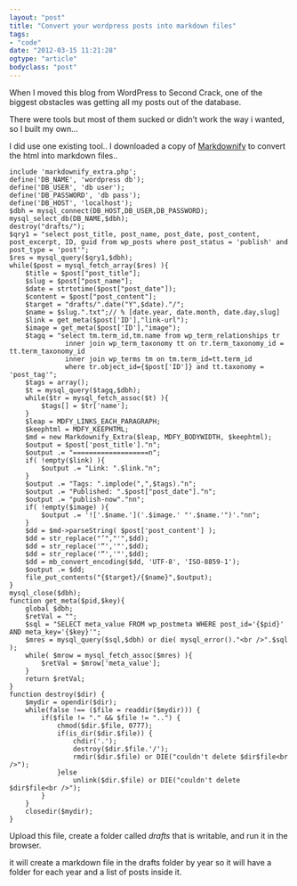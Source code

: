```yaml
---
layout: "post"
title: "Convert your wordpress posts into markdown files"
tags: 
- "code"
date: "2012-03-15 11:21:28"
ogtype: "article"
bodyclass: "post"
---
```


When I moved this blog from WordPress to Second Crack, one of the biggest obstacles was getting all my posts out of the database.

There were tools but most of them sucked or didn’t work the way i wanted, so I built my own…

I did use one existing tool.. I downloaded a copy of [Markdownify](http://milianw.de/projects/markdownify/ "Markdownify") to convert the html into markdown files..


    include 'markdownify_extra.php';
    define('DB_NAME', 'wordpress db');
    define('DB_USER', 'db user');
    define('DB_PASSWORD', 'db pass');
    define('DB_HOST', 'localhost');
    $dbh = mysql_connect(DB_HOST,DB_USER,DB_PASSWORD);
    mysql_select_db(DB_NAME,$dbh);
    destroy("drafts/");
    $qry1 = "select post_title, post_name, post_date, post_content, post_excerpt, ID, guid from wp_posts where post_status = 'publish' and post_type = 'post'";
    $res = mysql_query($qry1,$dbh);
    while($post = mysql_fetch_array($res) ){
        $title = $post["post_title"];
        $slug = $post["post_name"];
        $date = strtotime($post["post_date"]);
        $content = $post["post_content"];
        $target = "drafts/".date("Y",$date)."/";
        $name = $slug.".txt";// % [date.year, date.month, date.day,slug]
        $link = get_meta($post['ID'],"link-url");
        $image = get_meta($post['ID'],"image");
        $tagq = "select tm.term_id,tm.name from wp_term_relationships tr 
                  inner join wp_term_taxonomy tt on tr.term_taxonomy_id = tt.term_taxonomy_id 
                  inner join wp_terms tm on tm.term_id=tt.term_id  
                  where tr.object_id={$post['ID']} and tt.taxonomy = 'post_tag'";
        $tags = array();
        $t = mysql_query($tagq,$dbh);
        while($tr = mysql_fetch_assoc($t) ){
            $tags[] = $tr['name'];
        }
        $leap = MDFY_LINKS_EACH_PARAGRAPH;
        $keephtml = MDFY_KEEPHTML;
        $md = new Markdownify_Extra($leap, MDFY_BODYWIDTH, $keephtml);
        $output = $post['post_title']."n";
        $output .= "===================n";
        if( !empty($link) ){
            $output .= "Link: ".$link."n";
        }
        $output .= "Tags: ".implode(",",$tags)."n";
        $output .= "Published: ".$post["post_date"]."n";
        $output .= "publish-now"."nn";
        if( !empty($image) ){
            $output .= '!['.$name.']('.$image.' "'.$name.'")'."nn";
        }
        $dd = $md->parseString( $post['post_content'] );
        $dd = str_replace("’","'",$dd);
        $dd = str_replace('“','"',$dd);
        $dd = str_replace('“','"',$dd);
        $dd = mb_convert_encoding($dd, 'UTF-8', 'ISO-8859-1');
        $output .= $dd;
        file_put_contents("{$target}/{$name}",$output);
    }
    mysql_close($dbh);
    function get_meta($pid,$key){
        global $dbh;
        $retVal = "";
        $sql = "SELECT meta_value FROM wp_postmeta WHERE post_id='{$pid}' AND meta_key='{$key}'";
        $mres = mysql_query($sql,$dbh) or die( mysql_error()."<br />".$sql );
        while( $mrow = mysql_fetch_assoc($mres) ){
            $retVal = $mrow['meta_value'];
        }
        return $retVal;
    }
    function destroy($dir) {
        $mydir = opendir($dir);
        while(false !== ($file = readdir($mydir))) {
            if($file != "." && $file != "..") {
                chmod($dir.$file, 0777);
                if(is_dir($dir.$file)) {
                    chdir('.');
                    destroy($dir.$file.'/');
                    rmdir($dir.$file) or DIE("couldn't delete $dir$file<br />");
                }else
                    unlink($dir.$file) or DIE("couldn't delete $dir$file<br />");
            }
        }
        closedir($mydir);
    }
    


Upload this file, create a folder called *drafts* that is writable, and run it in the browser.

it will create a markdown file in the drafts folder by year so it will have a folder for each year and a list of posts inside it.